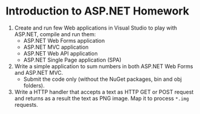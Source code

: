 # Introduction to ASP.NET Homework

1. Create and run few Web applications in Visual Studio to play with ASP.NET, compile and run them:
	* ASP.NET Web Forms application
	* ASP.NET MVC application
	* ASP.NET Web API application
	* ASP.NET Single Page application (SPA)
2. Write a simple application to sum numbers in both ASP.NET Web Forms and ASP.NET MVC.
	* Submit the code only (without the NuGet packages, bin and obj folders).
3. Write a HTTP handler that accepts a text as HTTP GET or POST request and returns as a result the text as PNG image. Map it to process `*.img` requests.
